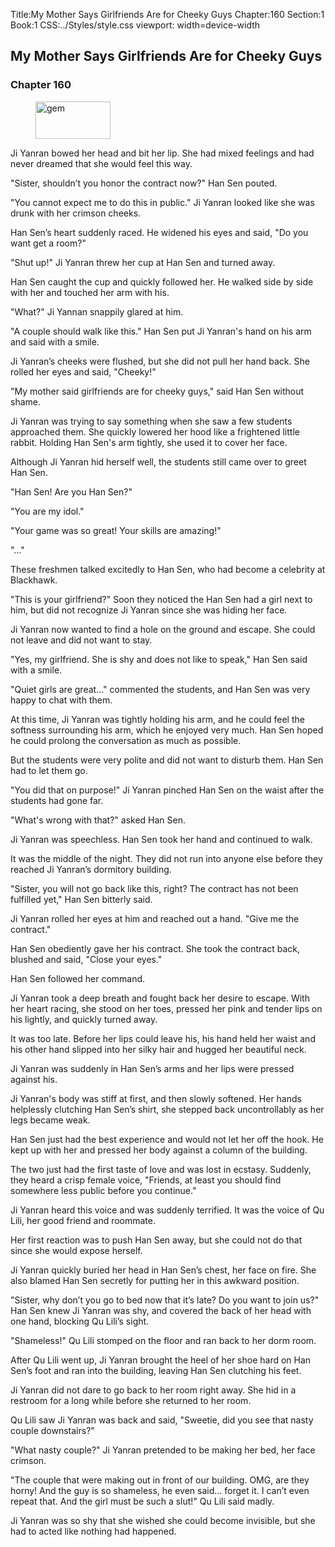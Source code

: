 Title:My Mother Says Girlfriends Are for Cheeky Guys 
Chapter:160 
Section:1 
Book:1 
CSS:../Styles/style.css 
viewport: width=device-width
  
## My Mother Says Girlfriends Are for Cheeky Guys
### Chapter 160
  
<figure>
	<img src="../Images/gem.gif" alt="gem" id="gem" width="120" height="60" />
</figure>
  

  
Ji Yanran bowed her head and bit her lip. She had mixed feelings and had never dreamed that she would feel this way.

"Sister, shouldn’t you honor the contract now?" Han Sen pouted.

"You cannot expect me to do this in public." Ji Yanran looked like she was drunk with her crimson cheeks.

Han Sen’s heart suddenly raced. He widened his eyes and said, "Do you want get a room?"

"Shut up!" Ji Yanran threw her cup at Han Sen and turned away.

Han Sen caught the cup and quickly followed her. He walked side by side with her and touched her arm with his.

"What?" Ji Yannan snappily glared at him.

"A couple should walk like this." Han Sen put Ji Yanran's hand on his arm and said with a smile.

Ji Yanran’s cheeks were flushed, but she did not pull her hand back. She rolled her eyes and said, "Cheeky!"

"My mother said girlfriends are for cheeky guys," said Han Sen without shame.

Ji Yanran was trying to say something when she saw a few students approached them. She quickly lowered her hood like a frightened little rabbit. Holding Han Sen's arm tightly, she used it to cover her face.

Although Ji Yanran hid herself well, the students still came over to greet Han Sen.

"Han Sen! Are you Han Sen?"

"You are my idol."

"Your game was so great! Your skills are amazing!"

"..."

These freshmen talked excitedly to Han Sen, who had become a celebrity at Blackhawk.

"This is your girlfriend?" Soon they noticed the Han Sen had a girl next to him, but did not recognize Ji Yanran since she was hiding her face.

Ji Yanran now wanted to find a hole on the ground and escape. She could not leave and did not want to stay.

"Yes, my girlfriend. She is shy and does not like to speak," Han Sen said with a smile.

"Quiet girls are great..." commented the students, and Han Sen was very happy to chat with them.

At this time, Ji Yanran was tightly holding his arm, and he could feel the softness surrounding his arm, which he enjoyed very much. Han Sen hoped he could prolong the conversation as much as possible.

But the students were very polite and did not want to disturb them. Han Sen had to let them go.

"You did that on purpose!" Ji Yanran pinched Han Sen on the waist after the students had gone far.

"What's wrong with that?" asked Han Sen.

Ji Yanran was speechless. Han Sen took her hand and continued to walk.

It was the middle of the night. They did not run into anyone else before they reached Ji Yanran’s dormitory building.

"Sister, you will not go back like this, right? The contract has not been fulfilled yet," Han Sen bitterly said.

Ji Yanran rolled her eyes at him and reached out a hand. "Give me the contract."

Han Sen obediently gave her his contract. She took the contract back, blushed and said, "Close your eyes."

Han Sen followed her command.

Ji Yanran took a deep breath and fought back her desire to escape. With her heart racing, she stood on her toes, pressed her pink and tender lips on his lightly, and quickly turned away.

It was too late. Before her lips could leave his, his hand held her waist and his other hand slipped into her silky hair and hugged her beautiful neck.

Ji Yanran was suddenly in Han Sen’s arms and her lips were pressed against his.

Ji Yanran's body was stiff at first, and then slowly softened. Her hands helplessly clutching Han Sen’s shirt, she stepped back uncontrollably as her legs became weak.

Han Sen just had the best experience and would not let her off the hook. He kept up with her and pressed her body against a column of the building.

The two just had the first taste of love and was lost in ecstasy. Suddenly, they heard a crisp female voice, "Friends, at least you should find somewhere less public before you continue."

Ji Yanran heard this voice and was suddenly terrified. It was the voice of Qu Lili, her good friend and roommate.

Her first reaction was to push Han Sen away, but she could not do that since she would expose herself.

Ji Yanran quickly buried her head in Han Sen’s chest, her face on fire. She also blamed Han Sen secretly for putting her in this awkward position.

"Sister, why don’t you go to bed now that it’s late? Do you want to join us?" Han Sen knew Ji Yanran was shy, and covered the back of her head with one hand, blocking Qu Lili’s sight.

"Shameless!" Qu Lili stomped on the floor and ran back to her dorm room.

After Qu Lili went up, Ji Yanran brought the heel of her shoe hard on Han Sen’s foot and ran into the building, leaving Han Sen clutching his feet.

Ji Yanran did not dare to go back to her room right away. She hid in a restroom for a long while before she returned to her room.

Qu Lili saw Ji Yanran was back and said, "Sweetie, did you see that nasty couple downstairs?"

"What nasty couple?" Ji Yanran pretended to be making her bed, her face crimson.

"The couple that were making out in front of our building. OMG, are they horny! And the guy is so shameless, he even said… forget it. I can’t even repeat that. And the girl must be such a slut!" Qu Lili said madly.

Ji Yanran was so shy that she wished she could become invisible, but she had to acted like nothing had happened.